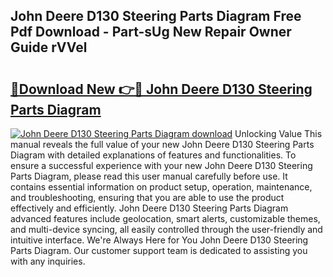## John Deere D130 Steering Parts Diagram Free Pdf Download - Part-sUg New Repair Owner Guide rVVel

# <h2><a href="http://dfk88a3.blite.top/?on=John+Deere+D130+Steering+Parts+Diagram">🔗Download New 👉🔴 John Deere D130 Steering Parts Diagram</a></h2>

[![John Deere D130 Steering Parts Diagram download](https://i.imgur.com/lujVjoI.png)](http://dfk88a3.blite.top/?on=John+Deere+D130+Steering+Parts+Diagram)
Unlocking Value This manual reveals the full value of your new John Deere D130 Steering Parts Diagram with detailed explanations of features and functionalities. To ensure a successful experience with your new John Deere D130 Steering Parts Diagram, please read this user manual carefully before use. It contains essential information on product setup, operation, maintenance, and troubleshooting, ensuring that you are able to use the product effectively and efficiently. John Deere D130 Steering Parts Diagram advanced features include geolocation, smart alerts, customizable themes, and multi-device syncing, all easily controlled through the user-friendly and intuitive interface. We're Always Here for You John Deere D130 Steering Parts Diagram. Our customer support team is dedicated to assisting you with any inquiries.
